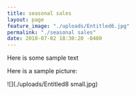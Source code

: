 ```yaml
---
title: seasonal sales
layout: page
feature_image: "./uploads/Entitled6.jpg"
permalink: "./seasonal sales"
date: 2018-07-02 18:30:20 -0400
---
```

Here is some sample text

Here is a sample picture:

![](./uploads/Entitled8 small.jpg)